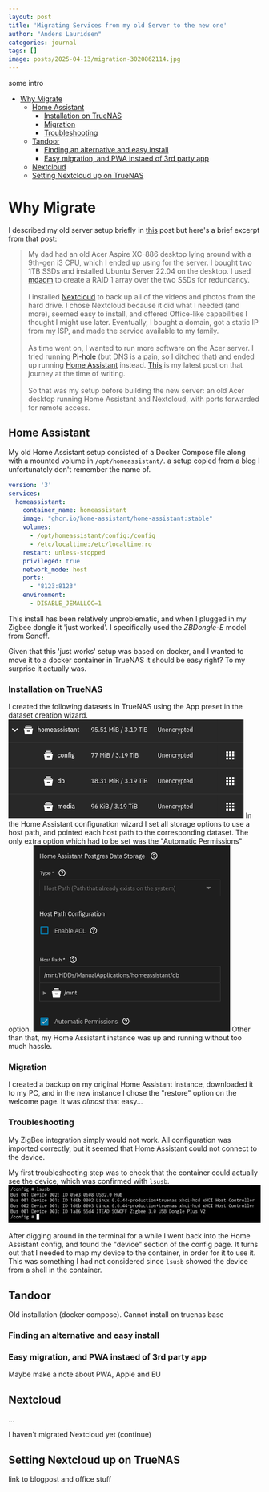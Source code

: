 ```yaml
---
layout: post
title: 'Migrating Services from my old Server to the new one'
author: "Anders Lauridsen"
categories: journal
tags: []
image: posts/2025-04-13/migration-3020862114.jpg
---
```


some intro

- [Why Migrate](#why-migrate)
  - [Home Assistant](#home-assistant)
    - [Installation on TrueNAS](#installation-on-truenas)
    - [Migration](#migration)
    - [Troubleshooting](#troubleshooting)
  - [Tandoor](#tandoor)
    - [Finding an alternative and easy install](#finding-an-alternative-and-easy-install)
    - [Easy migration, and PWA instaed of 3rd party app](#easy-migration-and-pwa-instaed-of-3rd-party-app)
  - [Nextcloud](#nextcloud)
  - [Setting Nextcloud up on TrueNAS](#setting-nextcloud-up-on-truenas)

# Why Migrate
I described my old server setup briefly in [this](creating-a-landing-page-and-why-llms-wont-take-our-jobs) post but here's a brief excerpt from that post:

>My dad had an old Acer Aspire XC-886 desktop lying around with a 9th-gen i3 CPU, which I ended up using for the server. I bought two 1TB SSDs and installed Ubuntu Server 22.04 on the desktop. I used [mdadm](https://linux.die.net/man/8/mdadm) to create a RAID 1 array over the two SSDs for redundancy. <br> <br> I installed [Nextcloud](https://nextcloud.com/) to back up all of the videos and photos from the hard drive. I chose Nextcloud because it did what I needed (and more), seemed easy to install, and offered Office-like capabilities I thought I might use later. Eventually, I bought a domain, got a static IP from my ISP, and made the service available to my family. <br> <br>As time went on, I wanted to run more software on the Acer server. I tried running [Pi-hole](https://pi-hole.net/) (but DNS is a pain, so I ditched that) and ended up running [Home Assistant](https://www.home-assistant.io/) instead. [This](smarthome_saga_part_1) is my latest post on that journey at the time of writing. <br> <br> So that was my setup before building the new server: an old Acer desktop running Home Assistant and Nextcloud, with ports forwarded for remote access.

## Home Assistant

My old Home Assistant setup consisted of a Docker Compose file along with a mounted volume in `/opt/homeassistant/`. a setup copied from a blog I unfortunately don't remember the name of. 

```yaml
version: '3'
services:
  homeassistant:
    container_name: homeassistant
    image: "ghcr.io/home-assistant/home-assistant:stable"
    volumes:
      - /opt/homeassistant/config:/config
      - /etc/localtime:/etc/localtime:ro
    restart: unless-stopped
    privileged: true
    network_mode: host
    ports:
      - "8123:8123"
    environment:
      - DISABLE_JEMALLOC=1
```

This install has been relatively unproblematic, and when I plugged in my Zigbee dongle it 'just worked'. I specifically used the *ZBDongle-E* model from Sonoff.

Given that this 'just works' setup was based on docker, and I wanted to move it to a docker container in TrueNAS it should be easy right? To my surprise it actually was.

### Installation on TrueNAS

I created the following datasets in TrueNAS using the App preset in the dataset creation wizard. 
![Overview of datasets](../assets/img/posts/2025-04-13/datasets.png)
In the Home Assistant configuration wizard I set all storage options to use a host path, and pointed each host path to the corresponding dataset. The only extra option which had to be set was the "Automatic Permissions" option.
![config of postgres host path](../assets/img/posts/2025-04-13/pg_permissions.png)
Other than that, my Home Assistant instance was up and running without too much hassle.

### Migration

I created a backup on my original Home Assistant instance, downloaded it to my PC, and in the new instance I chose the "restore" option on the welcome page. It was *almost* that easy...

### Troubleshooting

My ZigBee integration simply would not work. All configuration was imported correctly, but it seemed that Home Assistant could not connect to the device.

My first troubleshooting step was to check that the container could actually see the device, which was confirmed with `lsusb`.
![output from lsusb](../assets/img/posts/2025-04-13/lsusb.png)

After digging around in the terminal for a while I went back into the Home Assistant config, and found the "device" section of the config page. It turns out that I needed to map my device to the container, in order for it to use it. This was something I had not considered since `lsusb` showed the device from a shell in the container.

## Tandoor

Old installation (docker compose). Cannot install on truenas base

### Finding an alternative and easy install

### Easy migration, and PWA instaed of 3rd party app

Maybe make a note about PWA, Apple and EU

## Nextcloud
...

I haven't migrated Nextcloud yet (continue)

## Setting Nextcloud up on TrueNAS

link to blogpost and office stuff